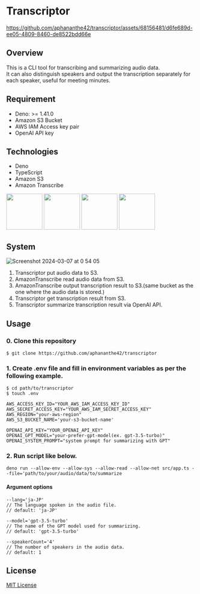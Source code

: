 # Transcriptor

https://github.com/aphananthe42/transcriptor/assets/68156481/d6fe689d-ee05-4809-8460-de8522bdd66e

## Overview

This is a CLI tool for transcribing and summarizing audio data.  
It can also distinguish speakers and output the transcription separately for each speaker, useful for meeting minutes.

## Requirement

- Deno: >= 1.41.0
- Amazon S3 Bucket
- AWS IAM Access key pair
- OpenAI API key

## Technologies

- Deno
- TypeScript
- Amazon S3
- Amazon Transcribe

<img src="https://github.com/aphananthe42/transcriptor/assets/68156481/212ffafc-3a27-4641-ac92-d28855c1afc6" width="96px" height="96px">
<img src="https://github.com/aphananthe42/transcriptor/assets/68156481/a91bd08d-c87a-47f9-b236-2756c1d388d8" width="96px" height="96px">
<img src="https://github.com/aphananthe42/transcriptor/assets/68156481/a36dc6fa-dbcb-4065-932c-0f4aed9d21af" width="96px" height="96px">
<img src="https://github.com/aphananthe42/transcriptor/assets/68156481/0e8d1f4b-d7c5-47ec-9015-cb9ec65f028e" width="96px" height="96px">

## System

![Screenshot 2024-03-07 at 0 54 05](https://github.com/aphananthe42/transcriptor/assets/68156481/83d14a01-85ec-4218-a0a4-2ae0957bf755)

1. Transcriptor put audio data to S3.
2. AmazonTranscribe read audio data from S3.
3. AmazonTranscribe output transcription result to S3.(same bucket as the one where the audio data is stored.)
4. Transcriptor get transcription result from S3.
5. Transcriptor summarize transcription result via OpenAI API.

## Usage

### 0. Clone this repository

```
$ git clone https://github.com/aphananthe42/transcriptor
```

### 1. Create .env file and fill in environment variables as per the following example.

```
$ cd path/to/transcriptor
$ touch .env
```

```
AWS_ACCESS_KEY_ID="YOUR_AWS_IAM_ACCESS_KEY_ID"
AWS_SECRET_ACCESS_KEY="YOUR_AWS_IAM_SECRET_ACCESS_KEY"
AWS_REGION="your-aws-region"
AWS_S3_BUCKET_NAME='your-s3-bucket-name'

OPENAI_API_KEY="YOUR_OPENAI_API_KEY"
OPENAI_GPT_MODEL="your-prefer-gpt-model(ex. gpt-3.5-turbo)"
OPENAI_SYSTEM_PROMPT="system prompt for summarizing with GPT"
```

### 2. Run script like below.

```
deno run --allow-env --allow-sys --allow-read --allow-net src/app.ts --file='path/to/your/audio/data/to/summarize
```

#### Argument options
 
```
--lang='ja-JP'
// The language spoken in the audio file.
// default: 'ja-JP'

--model='gpt-3.5-turbo'
// The name of the GPT model used for summarizing.
// default: 'gpt-3.5-turbo'

--speakerCount='4'
// The number of speakers in the audio data.
// default: 1
```

## License

[MIT License](https://github.com/aphananthe42/transcriptor/tree/main?tab=MIT-1-ov-file#readme)

